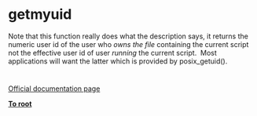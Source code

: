 # getmyuid





Note that this function really does what the description says, it returns the numeric user id of the user who *owns the file* containing the current script not the effective user id of user *running* the current script.&#xA0; Most applications will want the latter which is provided by posix_getuid().

  

#

[Official documentation page](https://www.php.net/manual/en/function.getmyuid.php)

**[To root](/README.md)**